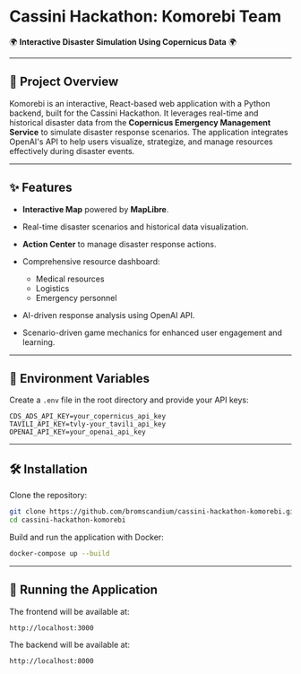 # Cassini Hackathon: Komorebi Team

🌍 **Interactive Disaster Simulation Using Copernicus Data** 🌍

---

## 📖 Project Overview

Komorebi is an interactive, React-based web application with a Python backend, built for the Cassini Hackathon. It leverages real-time and historical disaster data from the **Copernicus Emergency Management Service** to simulate disaster response scenarios. The application integrates OpenAI's API to help users visualize, strategize, and manage resources effectively during disaster events.

---

## ✨ Features

* **Interactive Map** powered by **MapLibre**.
* Real-time disaster scenarios and historical data visualization.
* **Action Center** to manage disaster response actions.
* Comprehensive resource dashboard:

  * Medical resources
  * Logistics
  * Emergency personnel
* AI-driven response analysis using OpenAI API.
* Scenario-driven game mechanics for enhanced user engagement and learning.

---

## 🔑 Environment Variables

Create a `.env` file in the root directory and provide your API keys:

```env
CDS_ADS_API_KEY=your_copernicus_api_key
TAVILI_API_KEY=tvly-your_tavili_api_key
OPENAI_API_KEY=your_openai_api_key
```

---

## 🛠 Installation

Clone the repository:

```bash
git clone https://github.com/bromscandium/cassini-hackathon-komorebi.git
cd cassini-hackathon-komorebi
```

Build and run the application with Docker:

```bash
docker-compose up --build
```

---

## 🚀 Running the Application

The frontend will be available at:

```
http://localhost:3000
```

The backend will be available at:

```
http://localhost:8000
```
